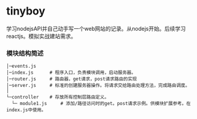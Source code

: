 # tinyboy
学习nodejsAPI并自己动手写一个web网站的记录。从nodejs开始。后续学习reactjs。模拟实战建站需求。
### 模块结构简述
~~~
│─events.js		
│─index.js		# 程序入口，负责模块调用，启动服务器。
│─router.js		# 路由器，get请求，post请求路由的实现
│─server.js		# 标准的创建服务器操作。将请求交给路由处理方法，完成路由调度。
│  
└─controller	# 存放所有控制层路由定义。
  └─ module1.js		# 添加/路径访问时的get。post请求示例。供模块扩展参考。在index.js中使用。
~~~